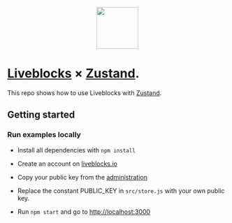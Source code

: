 <p align="center">
  <a href="https://liveblocks.io">
    <img src="https://liveblocks.io/icon-192x192.png" height="96">
  </a>
</p>

# [Liveblocks](https://liveblocks.io) × [Zustand](hhttps://github.com/pmndrs/zustand).

This repo shows how to use Liveblocks with [Zustand](https://github.com/pmndrs/zustand).

## Getting started

### Run examples locally

- Install all dependencies with `npm install`

- Create an account on [liveblocks.io](https://liveblocks.io/dashboard)

- Copy your public key from the [administration](https://liveblocks.io/dashboard/apikeys)

- Replace the constant PUBLIC_KEY in `src/store.js` with your own public key.

- Run `npm start` and go to [http://localhost:3000](http://localhost:3000)

